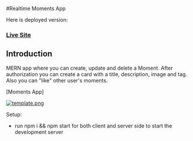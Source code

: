 #Realtime Moments App

Here is deployed version:
### [Live Site](https://my-moments-app.herokuapp.com)

## Introduction

MERN app where you can create, update and delete a Moment. 
After authorization you can create a card with a title, description, image and tag. 
Also you can "like" other user's moments.

[Moments App]

[![template.png](https://i.postimg.cc/kX5RGx5S/template.png)](https://postimg.cc/dDzVSZrQ)

Setup:
- run npm i && npm start for both client and server side to start the development server


